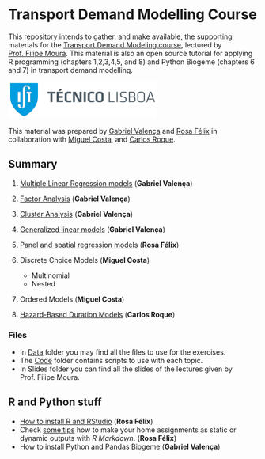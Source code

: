 Transport Demand Modelling Course
================

This repository intends to gather, and make available, the supporting
materials for the [Transport Demand Modeling
course](https://fenix.tecnico.ulisboa.pt/disciplinas/MPTra/2020-2021/1-semestre/materiais-de-apoio),
lectured by [Prof. Filipe
Moura](https://ushift.tecnico.ulisboa.pt/team-filipe-moura/). This
material is also an open source tutorial for applying R programming
(chapters 1,2,3,4,5, and 8) and Python Biogeme (chapters 6 and 7) in
transport demand modelling.

![](README_files/ISTlogo.png)

This material was prepared by [Gabriel
Valença](https://ushift.tecnico.ulisboa.pt/team-gabriel-valenca/) and
[Rosa Félix](https://ushift.tecnico.ulisboa.pt/team-rosa-felix/) in
collaboration with [Miguel
Costa](https://ushift.tecnico.ulisboa.pt/team-miguel-costa/), and
[Carlos Roque](https://ushift.tecnico.ulisboa.pt/team-carlos-roque/).

## Summary

1.  [Multiple Linear Regression models](1-MultipleLinearRegression.md)
    (**Gabriel Valença**)

2.  [Factor Analysis](2-FactorAnalysis.md) (**Gabriel Valença**)

3.  [Cluster Analysis](3-ClusterAnalysis.md) (**Gabriel Valença**)

4.  [Generalized linear models](4-GeneralizedLinearModels.md) (**Gabriel
    Valença**)

5.  [Panel and spatial regression models](5-PanelSpatialModels.md)
    (**Rosa Félix**)

6.  Discrete Choice Models (**Miguel Costa**)
    
      - Multinomial
      - Nested

7.  Ordered Models (**Miguel Costa**)

8.  [Hazard-Based Duration Models](8-HazardBasedModels.md) (**Carlos
    Roque**)

### Files

  - In [Data](Data/) folder you may find all the files to use for the
    exercises.  
  - The [Code](Code/) folder contains scripts to use with each topic.
  - In Slides folder you can find all the slides of the lectures given
    by Prof. Filipe Moura.

## R and Python stuff

  - [How to install R and RStudio](0-InstallR.md) (**Rosa Félix**)
  - Check [some tips](RMarkdownReports.md) how to make your home
    assignments as static or dynamic outputs with *R Markdown*. (**Rosa
    Félix**)
  - How to install Python and Pandas Biogeme (**Gabriel Valença**)
